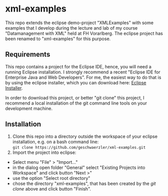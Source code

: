 # xml-examples
This repo extends the eclipse demo-project "XMLExamples" with some examples that I develop during the lecture and lab of my course "Datamanagement with XML" held at FH Vorarlberg. The eclipse project has been renamed to "xml-examples" for this purpose.

## Requirements
This repo contains a project for the Eclipse IDE, hence, you will need a running Eclipse installation. I strongly recommend a recent "Eclipse IDE for Enterprise Java and Web Developers". For me, the easiest way to do that is by using the eclipse installer, which you can download here: [Eclipse Installer](https://www.eclipse.org/downloads/packages/installer).

In order to download this project, or better "git clone" this project, I recommend a local installation of the git command line tools on your development machine.

## Installation
1. Clone this repo into a directory outside the workspace of your eclipse installation, e.g. on a bash command line:  
   `git clone https://github.com/geschwaerzler/xml-examples.git`
1. Import the project into eclipse:
  * Select menu "File" > "Import…"
  * in the dialog open folder "General" select "Existing Projects into Workspace" and click button "Next >"
  * use the option "Select root directory"
  * chose the directory "xml-examples", that has been created by the  _git clone_  above and click button "Finish".